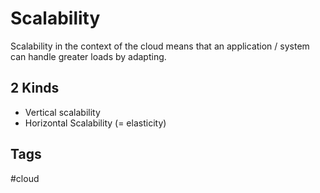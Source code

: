 # Scalability

Scalability in the context of the cloud means that an application / system can handle greater loads by adapting.  

## 2 Kinds
* Vertical scalability  
* Horizontal Scalability (= elasticity)  

## Tags
#cloud 

